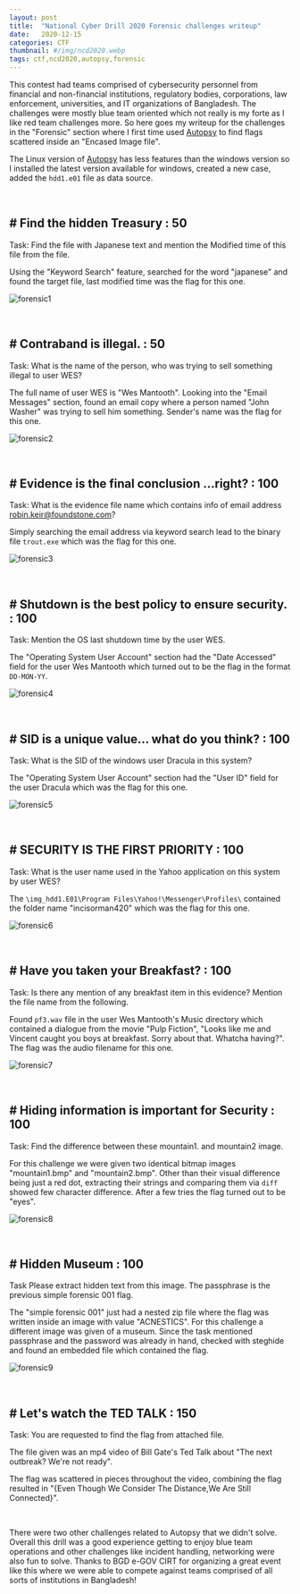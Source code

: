 ```yaml
---
layout: post
title:  "National Cyber Drill 2020 Forensic challenges writeup"
date:   2020-12-15
categories: CTF
thumbnail: #/img/ncd2020.webp
tags: ctf,ncd2020,autopsy,forensic
---
```


This contest had teams comprised of cybersecurity personnel from financial and non-financial institutions, regulatory bodies, corporations, law enforcement, universities, and IT organizations of Bangladesh. The challenges were mostly blue team oriented which not really is my forte as I like red team challenges more. So here goes my writeup for the challenges in the "Forensic" section where I first time used [Autopsy](https://www.autopsy.com/download/) to find flags scattered inside an "Encased Image file".

The Linux version of [Autopsy](https://www.autopsy.com/download/) has less features than the windows version so I installed the latest version available for windows, created a new case, added the `hdd1.e01` file as data source.

&nbsp;

## # Find the hidden Treasury : 50

Task: Find the file with Japanese text and mention the Modified time of this file from the file.

Using the "Keyword Search" feature, searched for the word "japanese" and found the target file, last modified time was the flag for this one.

![forensic1](/img/forensic1.png#center)

&nbsp;

## # Contraband is illegal. : 50

Task: What is the name of the person, who was trying to sell something illegal to user WES? 

The full name of user WES is "Wes Mantooth". Looking into the "Email Messages" section, found an email copy where a person named "John Washer" was trying to sell him something. Sender's name was the flag for this one.

![forensic2](/img/forensic2.png#center)

&nbsp;

## # Evidence is the final conclusion ...right? : 100

Task: What is the evidence file name which contains info of email address robin.keir@foundstone.com?

Simply searching the email address via keyword search lead to the binary file `trout.exe` which was the flag for this one.

![forensic3](/img/forensic3.png#center)

&nbsp;

## # Shutdown is the best policy to ensure security. : 100

Task: Mention the OS last shutdown time by the user WES.

The "Operating System User Account" section had the "Date Accessed" field for the user Wes Mantooth which turned out to be the flag in the format `DD-MON-YY`.

![forensic4](/img/forensic4.png#center)

&nbsp;

## # SID is a unique value... what do you think? : 100

Task: What is the SID of the windows user Dracula in this system?

The "Operating System User Account" section had the "User ID" field for the user Dracula which was the flag for this one.

![forensic5](/img/forensic5.png#center)

&nbsp;

## # SECURITY IS THE FIRST PRIORITY : 100

Task: What is the user name used in the Yahoo application on this system by user WES?

The `\img_hdd1.E01\Program Files\Yahoo!\Messenger\Profiles\` contained the folder name "incisorman420" which was the flag for this one.

![forensic6](/img/forensic6.png#center)

&nbsp;

## # Have you taken your Breakfast? : 100

Task: Is there any mention of any breakfast item in this evidence? Mention the file name from the following.

Found `pf3.wav` file in the user Wes Mantooth's Music directory which contained a dialogue from the movie "Pulp Fiction", "Looks like me and Vincent caught you boys at breakfast. Sorry about that. Whatcha having?". The flag was the audio filename for this one.

![forensic7](/img/forensic7.png#center)

&nbsp;

## # Hiding information is important for Security : 100

Task: Find the difference between these mountain1. and mountain2 image.

For this challenge we were given two identical bitmap images "mountain1.bmp" and "mountain2.bmp". Other than their visual difference being just a red dot, extracting their strings and comparing them via `diff` showed few character difference. After a few tries the flag turned out to be "eyes".

![forensic8](/img/forensic8.png#center)

&nbsp;

## # Hidden Museum : 100

Task Please extract hidden text from this image. The passphrase is the previous simple forensic 001 flag.

The "simple forensic 001" just had a nested zip file where the flag was written inside an image with value "ACNESTICS". For this challenge a different image was given of a museum. Since the task mentioned passphrase and the password was already in hand, checked with steghide and found an embedded file which contained the flag.

![forensic9](/img/forensic9.png#center)

&nbsp;

## # Let's watch the TED TALK : 150

Task: You are requested to find the flag from attached file.

The file given was an mp4 video of Bill Gate's Ted Talk about "The next outbreak? We're not ready".

The flag was scattered in pieces throughout the video, combining the flag resulted in "{Even Though We Consider The Distance,We Are Still Connected}".

&nbsp;
&nbsp;

There were two other challenges related to Autopsy that we didn't solve. Overall this drill was a good experience getting to enjoy blue team operations and other challenges like incident handling, networking were also fun to solve. Thanks to BGD e-GOV CIRT for organizing a great event like this where we were able to compete against teams comprised of all sorts of institutions in Bangladesh!

&nbsp;
